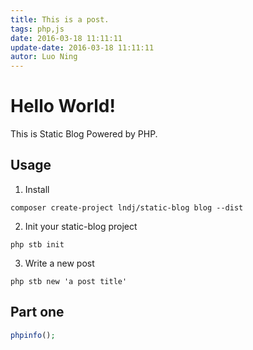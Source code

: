 ```yaml
---
title: This is a post.
tags: php,js
date: 2016-03-18 11:11:11
update-date: 2016-03-18 11:11:11
autor: Luo Ning
---
```

# Hello World!

This is Static Blog Powered by PHP.

## Usage

1. Install

```shell
composer create-project lndj/static-blog blog --dist
```

2. Init your static-blog project

```shell
php stb init
```
3. Write a new post

```shell 
php stb new 'a post title'
```

## Part one
```php
phpinfo();
```